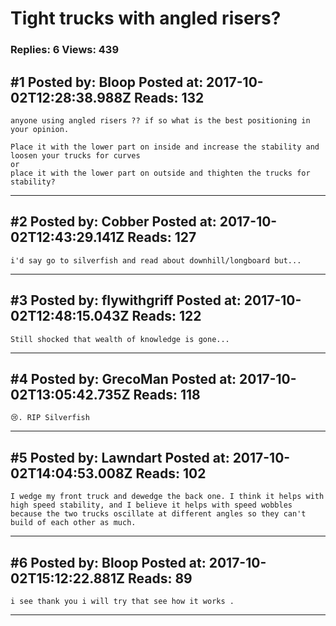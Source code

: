 # Tight trucks with angled risers?

### Replies: 6 Views: 439

## \#1 Posted by: Bloop Posted at: 2017-10-02T12:28:38.988Z Reads: 132

```
anyone using angled risers ?? if so what is the best positioning in your opinion.

Place it with the lower part on inside and increase the stability and loosen your trucks for curves 
or 
place it with the lower part on outside and thighten the trucks for stability?
```

---
## \#2 Posted by: Cobber Posted at: 2017-10-02T12:43:29.141Z Reads: 127

```
i'd say go to silverfish and read about downhill/longboard but...
```

---
## \#3 Posted by: flywithgriff Posted at: 2017-10-02T12:48:15.043Z Reads: 122

```
Still shocked that wealth of knowledge is gone...
```

---
## \#4 Posted by: GrecoMan Posted at: 2017-10-02T13:05:42.735Z Reads: 118

```
😢. RIP Silverfish
```

---
## \#5 Posted by: Lawndart Posted at: 2017-10-02T14:04:53.008Z Reads: 102

```
I wedge my front truck and dewedge the back one. I think it helps with high speed stability, and I believe it helps with speed wobbles because the two trucks oscillate at different angles so they can't build of each other as much.
```

---
## \#6 Posted by: Bloop Posted at: 2017-10-02T15:12:22.881Z Reads: 89

```
i see thank you i will try that see how it works .
```

---
